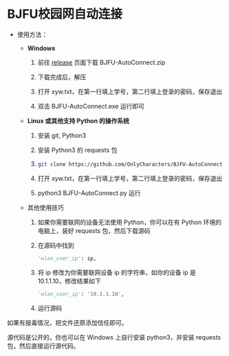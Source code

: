 # BJFU校园网自动连接

- 使用方法：

  - **Windows**
  
    1. 前往 [release](https://github.com/OnlyCharacters/BJFU-AutoConnect/releases) 页面下载 BJFU-AutoConnect.zip
  
    2. 下载完成后，解压
  
    3. 打开 xyw.txt，在第一行填上学号，第二行填上登录的密码，保存退出
  
    4. 双击 BJFU-AutoConnect.exe 运行即可
  
  - **Linux 或其他支持 Python 的操作系统**
  
    1. 安装 git, Python3
  
    2. 安装 Python3 的 requests 包
  
    3. ```bash
       git clone https://github.com/OnlyCharacters/BJFU-AutoConnect
       ```
  
    4. 打开 xyw.txt，在第一行填上学号，第二行填上登录的密码，保存退出
  
    5. python3 BJFU-AutoConnect.py 运行
  
  - 其他使用技巧
  
    1. 如果你需要联网的设备无法使用 Python，你可以在有 Python 环境的电脑上，装好 requests 包，然后下载源码
  
    2. 在源码中找到
  
       ```python
       'wlan_user_ip': ip,
       ```
  
    3. 将 ip 修改为你需要联网设备 ip 的字符串，如你的设备 ip 是 10.1.1.10，修改结果如下
  
       ```python
       'wlan_user_ip': '10.1.1.10',
       ```
  
    4. 运行源码
  

如果有报毒情况，把文件还原添加信任即可。

源代码是公开的，你也可以在 Windows 上自行安装 python3，并安装 requests 包，然后直接运行源代码。

